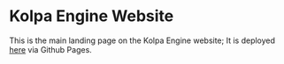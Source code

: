 # Kolpa Engine Website

This is the main landing page on the Kolpa Engine website; It is deployed [here](https://kolpa-engine.github.io/) via Github Pages.
